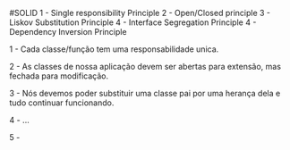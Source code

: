 #SOLID
 1 - Single responsibility Principle
 2 - Open/Closed principle
 3 - Liskov Substitution Principle
 4 - Interface Segregation Principle
 4 - Dependency Inversion Principle

1 - Cada classe/função tem uma responsabilidade unica.

2 - As classes de nossa aplicação devem ser abertas para extensão, mas fechada para modificação.

3 - Nós devemos poder substituir uma classe pai por uma herança dela e tudo continuar funcionando.

4 - ...

5 - 

